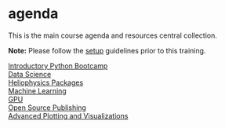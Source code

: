 # agenda
This is the main course agenda and resources central collection.

__Note:__ Please follow the [setup](https://github.com/helio670/setup) guidelines prior to this training.

[Introductory Python Bootcamp](https://github.com/helio670/bootcamp)  
[Data Science](https://github.com/helio670/datascience)  
[Heliophysics Packages](https://github.com/helio670/hpackages)  
[Machine Learning](https://github.com/helio670/ml)  
[GPU](https://github.com/helio670/gpu)  
[Open Source Publishing](https://github.com/helio670/pub)  
[Advanced Plotting and Visualizations](https://github.com/helio670/viz)
